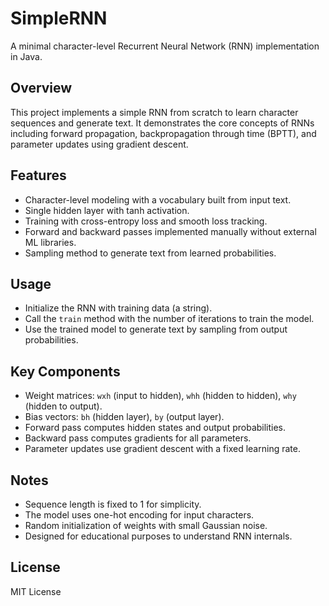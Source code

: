 # SimpleRNN

A minimal character-level Recurrent Neural Network (RNN) implementation in Java.

## Overview

This project implements a simple RNN from scratch to learn character sequences and generate text. It demonstrates the core concepts of RNNs including forward propagation, backpropagation through time (BPTT), and parameter updates using gradient descent.

## Features

- Character-level modeling with a vocabulary built from input text.
- Single hidden layer with tanh activation.
- Training with cross-entropy loss and smooth loss tracking.
- Forward and backward passes implemented manually without external ML libraries.
- Sampling method to generate text from learned probabilities.

## Usage

- Initialize the RNN with training data (a string).
- Call the `train` method with the number of iterations to train the model.
- Use the trained model to generate text by sampling from output probabilities.

## Key Components

- Weight matrices: `wxh` (input to hidden), `whh` (hidden to hidden), `why` (hidden to output).
- Bias vectors: `bh` (hidden layer), `by` (output layer).
- Forward pass computes hidden states and output probabilities.
- Backward pass computes gradients for all parameters.
- Parameter updates use gradient descent with a fixed learning rate.

## Notes

- Sequence length is fixed to 1 for simplicity.
- The model uses one-hot encoding for input characters.
- Random initialization of weights with small Gaussian noise.
- Designed for educational purposes to understand RNN internals.

## License

MIT License
